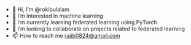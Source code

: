 - 👋 Hi, I’m @rokibulalam
- 👀 I’m interested in machine learning
- 🌱 I’m currently learning federated learning using PyTorch
- 💞️ I’m looking to collaborate on projects related to federated learning
- 📫 How to reach me rajib0824@gmail.com

<!---
rokibulalam/rokibulalam is a ✨ special ✨ repository because its `README.md` (this file) appears on your GitHub profile.
You can click the Preview link to take a look at your changes.
--->
